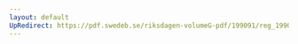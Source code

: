 ```yaml
---
layout: default
UpRedirect: https://pdf.swedeb.se/riksdagen-volumeG-pdf/199091/reg_199091_KU/reg_199091_KU_0017.pdf
---
```

